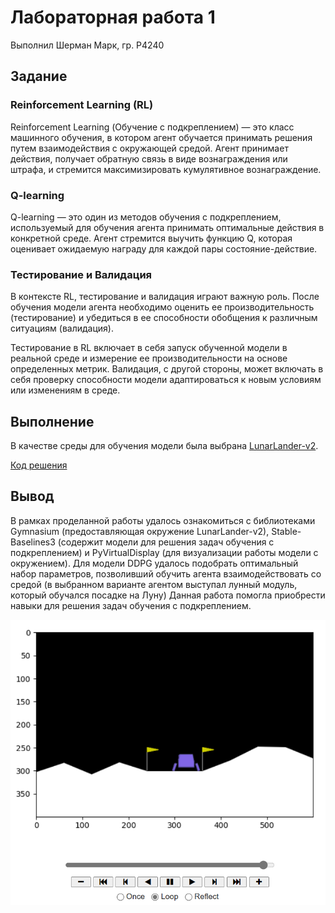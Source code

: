 # Лабораторная  работа 1

Выполнил Шерман Марк, гр. P4240

## Задание
### Reinforcement Learning (RL)
Reinforcement Learning (Обучение с подкреплением) — это класс машинного обучения, в котором агент обучается принимать решения путем взаимодействия с окружающей средой. Агент принимает действия, получает обратную связь в виде вознаграждения или штрафа, и стремится максимизировать кумулятивное вознаграждение.

### Q-learning
Q-learning — это один из методов обучения с подкреплением, используемый для обучения агента принимать оптимальные действия в конкретной среде. Агент стремится выучить функцию Q, которая оценивает ожидаемую награду для каждой пары состояние-действие.

### Тестирование и Валидация
В контексте RL, тестирование и валидация играют важную роль. После обучения модели агента необходимо оценить ее производительность (тестирование) и убедиться в ее способности обобщения к различным ситуациям (валидация).

Тестирование в RL включает в себя запуск обученной модели в реальной среде и измерение ее производительности на основе определенных метрик. Валидация, с другой стороны, может включать в себя проверку способности модели адаптироваться к новым условиям или изменениям в среде.

## Выполнение

В качестве среды для обучения модели была выбрана [LunarLander-v2](https://gymnasium.farama.org/environments/box2d/lunar_lander/).

[Код решения](Lab1.ipynb)

## Вывод
В рамках проделанной работы удалось ознакомиться с библиотеками Gymnasium (предоставляющая окружение LunarLander-v2), Stable-Baselines3 (содержит модели для решения задач обучения с подкреплением)
и PyVirtualDisplay (для визуализации работы модели с окружением). Для модели DDPG удалось подобрать оптимальный набор параметров, позволивший обучить агента взаимодействовать со средой (в выбранном варианте агентом выступал лунный модуль, который обучался посадке на Луну)
Данная работа помогла приобрести навыки для решения задач обучения с подкреплением.

![](lab_1_res.png)
